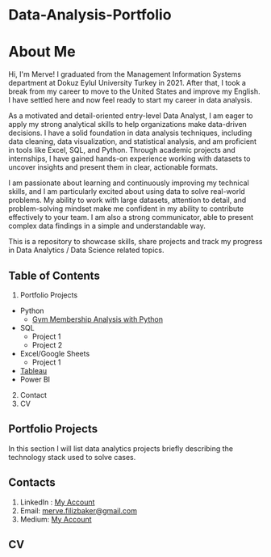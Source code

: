 # Data-Analysis-Portfolio
# About Me

Hi, I'm Merve! I graduated from the Management Information Systems department at Dokuz Eylul University Turkey in 2021. After that, I took a break from my career to move to the United States and improve my English. I have settled here and now feel ready to start my career in data analysis.

As a motivated and detail-oriented entry-level Data Analyst, I am eager to apply my strong analytical skills to help organizations make data-driven decisions. I have a solid foundation in data analysis techniques, including data cleaning, data visualization, and statistical analysis, and am proficient in tools like Excel, SQL, and Python. Through academic projects and internships, I have gained hands-on experience working with datasets to uncover insights and present them in clear, actionable formats.

I am passionate about learning and continuously improving my technical skills, and I am particularly excited about using data to solve real-world problems. My ability to work with large datasets, attention to detail, and problem-solving mindset make me confident in my ability to contribute effectively to your team. I am also a strong communicator, able to present complex data findings in a simple and understandable way.

This is a repository to showcase skills, share projects and track my progress in Data Analytics / Data Science related topics.

## Table of Contents

1. Portfolio Projects
   
  - Python
    * [Gym Membership Analysis with Python ](https://github.com/mrvflz/Data-Analysis-Portfolio/blob/main/Gym%20Membership%20Analysis%20with%20Python.ipynb)
  - SQL
    * Project 1
    * Project 2  
  - Excel/Google Sheets
    * Project 1
  - [Tableau](https://public.tableau.com/app/profile/merve8068/vizzes)
  - Power BI

2. Contact
3. CV

## Portfolio Projects

In this section I will list data analytics projects briefly describing the technology stack used to solve cases.

## Contacts
1. LinkedIn : [My Account](https://www.linkedin.com/in/merve-filiz-baker-a196b1174/)
2. Email: merve.filizbaker@gmail.com
3. Medium: [My Account](https://medium.com/@mervefiliz.710)
   
## CV



